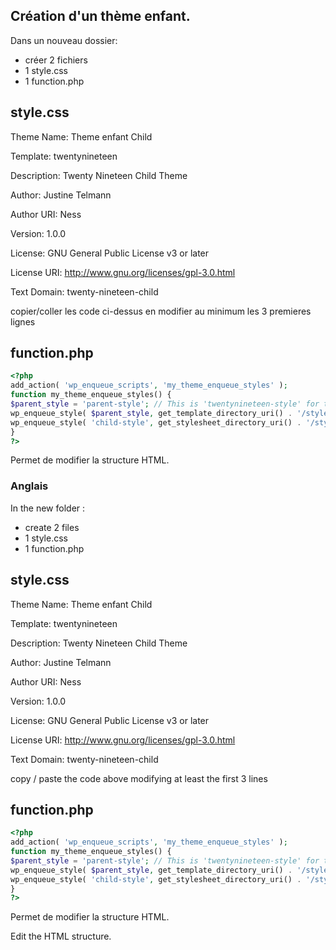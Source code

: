 ## Création d'un thème enfant.
Dans un nouveau dossier:

- créer 2 fichiers
- 1 style.css
- 1 function.php

## style.css


Theme Name:   Theme enfant Child

Template:     twentynineteen

Description:  Twenty Nineteen Child Theme

Author:       Justine Telmann

Author URI:   Ness

Version:      1.0.0

License:      GNU General Public License v3 or later

License URI:  http://www.gnu.org/licenses/gpl-3.0.html

Text Domain:  twenty-nineteen-child


copier/coller les code ci-dessus en modifier au minimum les 3 premieres lignes

## function.php
```PHP
<?php
add_action( 'wp_enqueue_scripts', 'my_theme_enqueue_styles' );
function my_theme_enqueue_styles() {
$parent_style = 'parent-style'; // This is 'twentynineteen-style' for the Twenty nineteen theme.
wp_enqueue_style( $parent_style, get_template_directory_uri() . '/style.css' );
wp_enqueue_style( 'child-style', get_stylesheet_directory_uri() . '/style.css', array( $parent_style ));
}
?>
```
Permet de modifier la structure HTML.


### Anglais

In the new folder :

- create 2 files
- 1 style.css
- 1 function.php

## style.css

Theme Name:   Theme enfant Child

Template:     twentynineteen

Description:  Twenty Nineteen Child Theme

Author:       Justine Telmann

Author URI:   Ness

Version:      1.0.0

License:      GNU General Public License v3 or later

License URI:  http://www.gnu.org/licenses/gpl-3.0.html

Text Domain:  twenty-nineteen-child

copy / paste the code above modifying at least the first 3 lines

## function.php

```PHP
<?php
add_action( 'wp_enqueue_scripts', 'my_theme_enqueue_styles' );
function my_theme_enqueue_styles() {
$parent_style = 'parent-style'; // This is 'twentynineteen-style' for the Twenty nineteen theme.
wp_enqueue_style( $parent_style, get_template_directory_uri() . '/style.css' );
wp_enqueue_style( 'child-style', get_stylesheet_directory_uri() . '/style.css', array( $parent_style ));
}
?>
```

Permet de modifier la structure HTML.

Edit the HTML structure.
